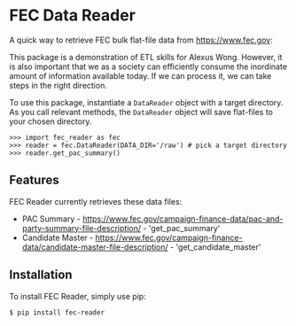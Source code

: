 FEC Data Reader
==========================

A quick way to retrieve FEC bulk flat-file data from https://www.fec.gov:

This package is a demonstration of ETL skills for Alexus Wong. However, it is also important
that we as a society can efficiently consume the inordinate amount of information available
today. If we can process it, we can take steps in the right direction.

To use this package, instantiate a `DataReader` object with a target directory. As you call relevant methods,
the `DataReader` object will save flat-files to your chosen directory.

``` {.sourceCode .python}
>>> import fec_reader as fec
>>> reader = fec.DataReader(DATA_DIR='/raw') # pick a target directory
>>> reader.get_pac_summary()
```

Features
---------------

FEC Reader currently retrieves these data files:

-   PAC Summary - https://www.fec.gov/campaign-finance-data/pac-and-party-summary-file-description/ - 'get_pac_summary'
-   Candidate Master - https://www.fec.gov/campaign-finance-data/candidate-master-file-description/ - 'get_candidate_master'


Installation
------------

To install FEC Reader, simply use pip:

``` {.sourceCode .bash}
$ pip install fec-reader
```
